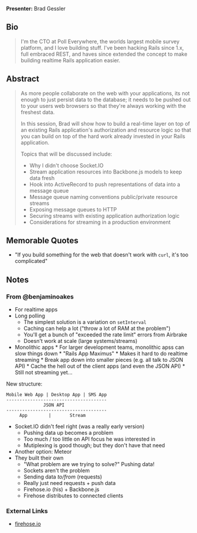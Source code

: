 **Presenter:** Brad Gessler

## Bio

> I'm the CTO at Poll Everywhere, the worlds largest mobile survey platform, and I love building stuff. I've been hacking Rails since 1.x, full embraced REST, and haves since extended the concept to make building realtime Rails application easier.

## Abstract

> As more people collaborate on the web with your applications, its not enough to just persist data to the database; it needs to be pushed out to your users web browsers so that they're always working with the freshest data.
>
> In this session, Brad will show how to build a real-time layer on top of an existing Rails application's authorization and resource logic so that you can build on top of the hard work already invested in your Rails application.
>
> Topics that will be discussed include:
>
> - Why I didn't choose Socket.IO
> - Stream application resources into Backbone.js models to keep data fresh
> - Hook into ActiveRecord to push representations of data into a message queue
> - Message queue naming conventions public/private resource streams
> - Exposing message queues to HTTP
> - Securing streams with existing application authorization logic
> - Considerations for streaming in a production environment

## Memorable Quotes

* "If you build something for the web that doesn't work with `curl`, it's too complicated"

## Notes

### From @benjaminoakes

* For realtime apps
* Long polling
    * The simplest solution is a variation on `setInterval`
    * Caching can help a lot ("throw a lot of RAM at the problem")
    * You'll get a bunch of "exceeded the rate limit" errors from Airbrake
    * Doesn't work at scale (large systems/streams)
* Monolithic apps
      * For larger development teams, monolithic apss can slow things down
      * "Rails App Maximus"
      * Makes it hard to do realtime streaming
      * Break app down into smaller pieces (e.g. all talk to JSON API)
      * Cache the hell out of the client apps (and even the JSON API)
      * Still not streaming yet...

New structure:

    Mobile Web App | Desktop App | SMS App
    --------------------------------------
                  JSON API
    --------------------------------------
         App        |       Stream

* Socket.IO didn't feel right (was a really early version)
    * Pushing data up becomes a problem
    * Too much / too little on API focus he was interested in
    * Mutiplexing is good though; but they don't have that need
* Another option:  Meteor
* They built their own
    * "What problem are we trying to solve?" Pushing data!
    * Sockets aren't the problem
    * Sending data *to/from* (requests)
    * Really just need requests + push data
    * Firehose.io (his) + Backbone.js
    * Firehose distributes to connected clients

### External Links

* [firehose.io](http://firehose.io/)
